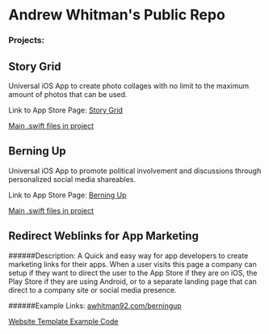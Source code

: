 # Andrew Whitman's Public Repo

### Projects:
## Story Grid

Universal iOS App to create photo collages with no limit to the maximum amount of photos that can be used. 

Link to App Store Page: [Story Grid](https://itunes.apple.com/ca/app/story-grid-combine-countless/id1054868234?mt=8&ign-mpt=uo%3D4)



[Main .swift files in project](../master/iOSProjectSwiftFiles/StoryGrid/)


## Berning Up

Universal iOS App to promote political involvement and discussions through personalized social media shareables.

Link to App Store Page: [Berning Up](https://itunes.apple.com/ca/app/berning-up-show-your-support/id1066605400?mt=8&ign-mpt=uo%3D4)



[Main .swift files in project](../master/iOSProjectSwiftFiles/BerningUp/)

	

## Redirect Weblinks for App Marketing
######Description:
A Quick and easy way for app developers to create marketing links for their apps. When a user visits this page a company can setup if they want to direct the user to the App Store if they are on iOS, the Play Store if they are using Android, or to a separate landing page that can direct to a company site or social media presence. 

######Example Links:
[awhitman92.com/berningup](http://awhitman92.com/berningup/)

[Website Template Example Code](../master/RedirectWebpage/sample/)
